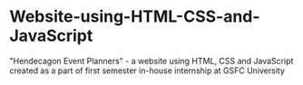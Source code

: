 # Website-using-HTML-CSS-and-JavaScript
"Hendecagon Event Planners" - a website using HTML, CSS and JavaScript created as a part of first semester in-house internship at GSFC University
